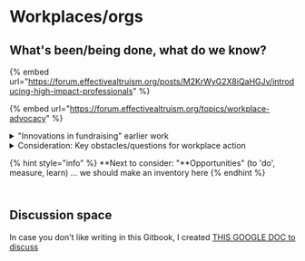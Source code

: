 # Workplaces/orgs

## What's been/being done, what do we know?

{% embed url="https://forum.effectivealtruism.org/posts/M2KrWyG2X8iQaHGJv/introducing-high-impact-professionals" %}

{% embed url="https://forum.effectivealtruism.org/topics/workplace-advocacy" %}

<details>

<summary>"Innovations in fundraising" earlier work </summary>

[Innovations in fundraising ‘knowledge base’](https://innovationsinfundraising.org/doku.php#knowledge\_base) and [‘Experience of workplace activists’](https://innovationsinfundraising.org/doku.php?id=iifwiki:experiences\_of\_workplace\_activists) … was the knowledge sharing I tried to get going (as you can see, not very much was shared)… as an academic, with very limited funds.  I also worked a bit with George Howlett at CEA on his ‘Workplace Activism’ project.For this part of the project I was focusing on\


* How to get your organization to support effective charities (or at least, not limit their generosity to local causes)?
* E.g., [I tried to put together a database on FTSE-100 firms](https://innovationsinfundraising.org/doku.php?id=iifwiki:employee\_giving\_schemes) that offered giving incentives, and whether these were ’EA-promising”
* How to get a fundraising event or giving game going within your org.

</details>

<details>

<summary>Consideration: Key obstacles/questions for workplace action </summary>

"Format questions:"

1. Which audiences
2. Who (internal/external)
3. What formats? Fundraiser and a talk or just one?

Workshop, giving game, etc?

Workshop: a guided discussion ... why do you give etc. "I want to help more" etc. Workshop/worksheet. Philanthropic goals The 'five whys'? Keep asking why and they sometimes get down to base suffering. 'Guiding but not leading'.



</details>

{% hint style="info" %}
**Next to consider: "**Opportunities" (to 'do', measure, learn) ... we should make an inventory here
{% endhint %}

\
Discussion space
----------------

In case you don't like writing in this Gitbook, I created [THIS GOOGLE DOC to discuss](https://docs.google.com/document/d/1-V1qEh\_JVYJep1WQauhCSgig2zcpxmF2fTmQBnr5U28/edit)
